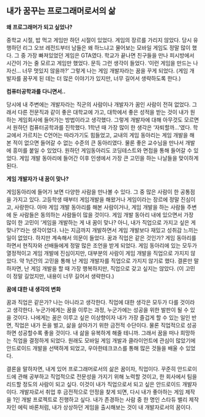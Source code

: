 ## 내가 꿈꾸는 프로그래머로서의 삶

**왜 프로그래머가 되고 싶었나?**

중학교 시절, 밥 먹고 게임만 하던 시절이 있었다. 
게임의 장르를 가리지 않았다. 
당시 유행하던 리그 오브 레전드부터 남들은 왜 하느냐고 물어보는 모바일 게임도 정말 많이 했다. 
그 중 가장 빠져있었던 게임은 GTA였다. 
학교가 끝나면 친구들을 만나 피시방에서 시간이 가는 줄 모르고 게임만 했었다. 
문득 그런 생각이 들었다. 
‘이런 게임을 만드는 나 자신… 너무 멋있지 않을까?’ 
그렇게 나는 게임 개발자라는 꿈을 꾸게 되었다. 
(게임 개발자를 꿈꾸게 된 데는 더 많은 이야기가 있지만, 너무 길어서 생략하도록 한다.)

**컴퓨터공학과를 다니면서..**

당시에 내 주변에는 개발자라는 직군의 사람이나 개발자가 꿈인 사람이 전혀 없었다. 
그래서 다른 전문직과 같이 좋은 대학교에 가고, 대학에서 좋은 성적을 받는 것이 내가 원하는 게임회사에 들어가는 방법이라고 생각했다. 
그렇게 개발자에 대해 아무것도 모르면서 원하던 컴퓨터공학과를 진학했다. 
1학년 때 가장 많이 한 생각은 ‘자퇴할까…’였다. 
학교에서 가르치는 C언어는 따라가기도 힘들었고, 교내의 게임 동아리는 게임 개발을 해본 적이 없으면 들어갈 수 없는 수준의 큰 동아리였다. 
물론 좋은 교수님을 만나서 개발에 흥미를 붙일 수 있었다. 
원하던 게임동아리도 코딩테스트와 면접을 통해 들어갈 수 있었다. 
게임 개발 동아리에 들어간 이후 인생에서 가장 큰 고민을 하는 나날들을 맞이하게 된다.

**게임 개발자가 내 꿈이 맞나?**

게임동아리에 들어가 보면 다양한 사람을 만나볼 수 있다. 
그 중 많은 사람이 한 공통점을 가지고 있다. 
고등학생 때부터 게임개발을 해왔거나 게임이라는 장르에 정말 진심이고, 사랑한다. 
아마 게임 개발 동아리를 해본 사람이거나, 게임 개발을 하는 사람들 주변에 둔 사람들은 동의하는 사람들이 많을 것이다. 
게임 개발 동아리 내에 있으면서 가장 많이 한 고민이 ‘게임을 개발하는 게 내 꿈이 맞나? 아니, 내가 직업으로 가지고 싶은 게 맞나?’라는 생각이었다. 
나는 지금까지 개발하면서 게임 개발보다 재밌고 성취감 느끼는 일이 없었다. 
하지만 계속해서 의문이 들었다. 
꿈과 직업은 같은 것인가? 
게임 동아리를 하면서 현직자와 선배들에게 정말 많은 조언을 받게 되었다. 
게임 동아리에 있는 모두가 열정적이고 게임 개발에 진심이지만, 대부분의 사람이 게임 개발을 직업으로 가지지 않았다. 
약 1년간의 고민을 통해 난 게임 개발자를 직업으로 가지지 않기로 했다. 
결론만 말하자면, 난 게임 개발을 할 때 가장 행복하지만, 직업으로 갖고 싶지는 않았다. 
(이 고민이 정말 길었지만, 내용이 너무 길어서 생략한다.)

**꿈에 대한 내 생각의 변화**

꿈과 직업은 같은가? 
나는 아니라고 생각한다. 
직업에 대한 생각은 모두가 다를 것이라고 생각한다. 
누군가에게는 꿈을 이루는 과정, 누군가에는 성공을 위한 발판이 될 수 있을 것이다. 
나에게는 꿈은 이루고 싶은 이상향이자 내가 가장 즐겁게 할 수 있는 일인 반면, 직업은 내가 돈을 벌고, 삶을 살아가기 위한 금전적 수단이다. 
물론 직업적으로 성공하면 성공할수록 좋을 것이다. 
내 삶을 유복하게 해줄 테니까. 
그래서 꿈을 떠나 희망하는 직업을 결정하게 되었다. 
원래도 모바일 게임 개발과 클라이언트에 관심이 많았기에 안드로이드 개발을 선택하게 되었고, 우아한테크코스를 통해 많은 것들을 배울 수 있었다. 

결론을 말하자면, 내게 있어 프로그래머로서의 삶은 꿈이자, 직업이다. 
꾸준히 안드로이드에 관해 공부하고 직업적으로 전문성을 가지기 위해 노력할 것이고, 한 회사에서 팀을 리드할 정도의 사람이 되고 싶다. 
이것이 내가 직업으로서 되고 싶은 안드로이드 개발자이다.
개발자로서 취업 후 금전적으로 안정을 찾게 되면, 다시 내가 좋아하는 게임 제작을 1인 개발 프로젝트로 진행하고 싶다.
내가 존경하는 사람 중 한 명인 스타듀 밸리 제작자인 에릭 바론처럼, 내가 상상하던 게임을 출시해보는 것이 내 개발자로서의 꿈이다.
